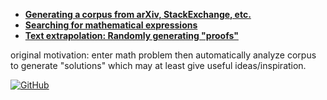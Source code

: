 * [**Generating a corpus from arXiv, StackExchange, etc.**](data)
* [**Searching for mathematical expressions**](info_retrieval)
* [**Text extrapolation: Randomly generating "proofs"**](text_gen)

original motivation: enter math problem then automatically analyze corpus to
generate "solutions" which may at least give useful ideas/inspiration.

[![GitHub](https://badgen.net/badge/icon/github?icon=github&label)](https://github.com/amacfie/mathtext/)

